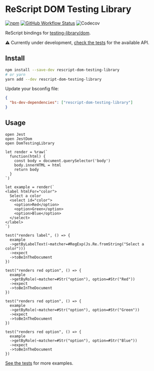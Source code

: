 # ReScript DOM Testing Library

[![npm](https://img.shields.io/npm/v/rescript-dom-testing-library?label=version&style=flat-square)](https://www.npmjs.com/package/rescript-dom-testing-library)
[![GitHub Workflow Status](https://img.shields.io/github/workflow/status/brnrdog/rescript-dom-testing-library/Version%20Release?style=flat-square)](https://github.com/brnrdog/rescript-dom-testing-library/actions/workflows/release.yml)
![Codecov](https://img.shields.io/codecov/c/github/brnrdog/rescript-dom-testing-library?style=flat-square)

ReScript bindings for [testing-library/dom](https://github.com/testing-library/dom-testing-library/).

⚠️ Currently under development, [check the tests](https://github.com/brnrdog/rescript-dom-testing-library/blob/master/__tests__/DomTestingLibraryTest.res) for the available API.

## Install

```bash
npm install --save-dev rescript-dom-testing-library
# or yarn
yarn add --dev rescript-dom-testing-library
```

Update your bsconfig file:

```json
{
  "bs-dev-dependencies": ["rescript-dom-testing-library"]
}
```

## Usage

```res
open Jest
open JestDom
open DomTestingLibrary

let render = %raw(`
  function(html) {
    const body = document.querySelector('body')
    body.innerHTML = html
    return body
  }
`)

let example = render(`
<label htmlFor="color">
  Select a color
  <select id="color">
    <option>Red</option>
    <option>Green</option>
    <option>Blue</option>
  </select>
</label>
`)

test("renders label", () => {
  example
  ->getByLabelText(~matcher=#RegExp(Js.Re.fromString("Select a color")))
  ->expect
  ->toBeInTheDocument
})

test("renders red option", () => {
  example
  ->getByRole(~matcher=#Str("option"), option=#Str("Red"))
  ->expect
  ->toBeInTheDocument
})

test("renders red option", () => {
  example
  ->getByRole(~matcher=#Str("option"), option=#Str("Green"))
  ->expect
  ->toBeInTheDocument
})

test("renders red option", () => {
  example
  ->getByRole(~matcher=#Str("option"), option=#Str("Blue"))
  ->expect
  ->toBeInTheDocument
})
```

[See the tests](https://github.com/brnrdog/rescript-dom-testing-library/blob/master/__tests__/DomTestingLibraryTest.res) for more examples.
